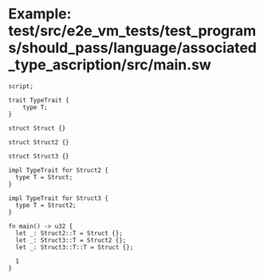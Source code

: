 # Example: test/src/e2e_vm_tests/test_programs/should_pass/language/associated_type_ascription/src/main.sw

```sway
script;

trait TypeTrait {
    type T;
}

struct Struct {}

struct Struct2 {}

struct Struct3 {}

impl TypeTrait for Struct2 {
  type T = Struct;
}

impl TypeTrait for Struct3 {
  type T = Struct2;
}

fn main() -> u32 {
  let _: Struct2::T = Struct {};
  let _: Struct3::T = Struct2 {};
  let _: Struct3::T::T = Struct {};

  1
}

```
